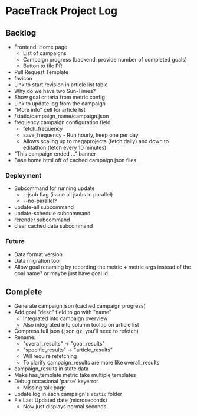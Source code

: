 # PaceTrack Project Log

## Backlog

* Frontend: Home page
  * List of campaigns
  * Campaign progress (backend: provide number of completed goals)
  * Button to file PR
* Pull Request Template
* favicon
* Link to start revision in article list table
* Why do we have two Sun-Times?
* Show goal criteria from metric config
* Link to update.log from the campaign
* "More info" cell for article list
* /static/campaign_name/campaign.json
* frequency campaign configuration field
   * fetch_frequency
   * save_frequency - Run hourly, keep one per day
   * Allows scaling up to megaprojects (fetch daily) and down to editathon (fetch every 10 minutes)
* "This campaign ended ..." banner
* Base home.html off of cached campaign.json files.

### Deployment

* Subcommand for running update
  * --jsub flag (issue all jsubs in parallel)
  * --no-parallel?
* update-all subcommand
* update-schedule subcommand
* rerender subcommand
* clear cached data subcommand

### Future

* Data format version
* Data migration tool
* Allow goal renaming by recording the metric + metric args instead of
  the goal name? or maybe just have goal id.


## Complete

* Generate campaign.json (cached campaign progress)
* Add goal "desc" field to go with "name"
  * Integrated into campaign overview
  * Also integrated into column tooltip on article list
* Compress full json (.json.gz, you'll need to refetch)
* Rename:
   * "overall_results" -> "goal_results"
   * "specific_results" -> "article_results"
   * Will require refetching
   * To clarify campaign_results are more like overall_results
* campaign_results in state data
* Make has_template metric take multiple templates
* Debug occasional 'parse' keyerror
   * Missing talk page
* update.log in each campaign's `static` folder
* Fix Last Updated date (microseconds)
   * Now just displays normal seconds

